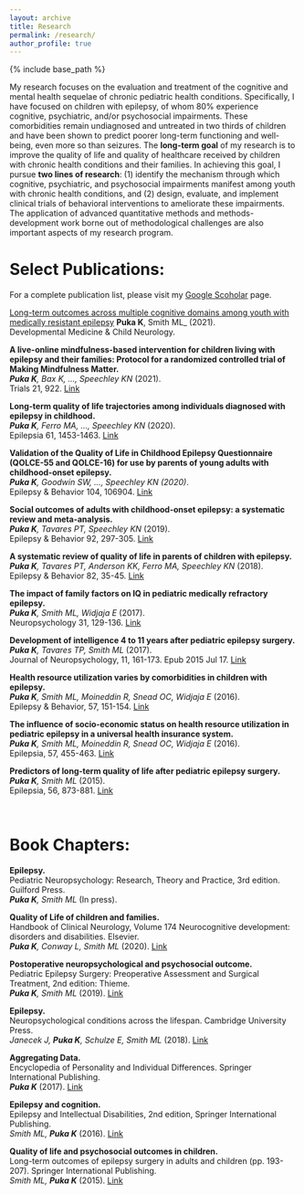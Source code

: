 ```yaml
---
layout: archive
title: Research
permalink: /research/
author_profile: true
---
```


{% include base_path %}

My research focuses on the evaluation and treatment of the cognitive and mental health sequelae of chronic pediatric health conditions. Specifically, I have focused on children with epilepsy, of whom 80% experience cognitive, psychiatric, and/or psychosocial impairments. These comorbidities remain undiagnosed and untreated in two thirds of children and have been shown to predict poorer long-term functioning and well-being, even more so than seizures. The **long-term goal** of my research is to improve the quality of life and quality of healthcare received by children with chronic health conditions and their families. In achieving this goal, I pursue **two lines of research**: (1) identify the mechanism through which cognitive, psychiatric, and psychosocial impairments manifest among youth with chronic health conditions, and (2) design, evaluate, and implement clinical trials of behavioral interventions to ameliorate these impairments. The application of advanced quantitative methods and methods-development work borne out of methodological challenges are also important aspects of my research program.




# Select Publications:	

For a complete publication list, please visit my [Google Scoholar](https://scholar.google.ca/citations?user=ulN-H0UAAAAJ&hl=en) page.


[Long-term outcomes across multiple cognitive domains among youth with medically resistant epilepsy](https://doi.org/10.1111/dmcn.14815)
**Puka K**, Smith ML_ (2021). <br>
Developmental Medicine & Child Neurology.


**A live-online mindfulness-based intervention for children living with epilepsy and their families: Protocol for a randomized controlled trial of Making Mindfulness Matter.** <br>
_**Puka K**, Bax K, ..., Speechley KN_ (2021). <br>
Trials 21, 922. [Link](https://doi.org/10.1186/s13063-020-04792-3)


**Long-term quality of life trajectories among individuals diagnosed with epilepsy in childhood.**<br>
_**Puka K**, Ferro MA, ..., Speechley KN_ (2020). <br>
Epilepsia 61, 1453-1463. [Link](https://doi.org/10.1111/epi.16579)


**Validation of the Quality of Life in Childhood Epilepsy Questionnaire (QOLCE-55 and QOLCE-16) for use by parents of young adults with childhood-onset epilepsy.**<br>
_**Puka K**, Goodwin SW, ..., Speechley KN (2020)_. <br>
Epilepsy & Behavior 104, 106904. [Link](https://doi.org/10.1016/j.yebeh.2020.106904)


**Social outcomes of adults with childhood-onset epilepsy: a systematic review and meta-analysis.** <br>
_**Puka K**, Tavares PT, Speechley KN_ (2019). <br>
Epilepsy & Behavior 92, 297-305. [Link](http://doi.org/10.1016/j.yebeh.2019.01.012) 


**A systematic review of quality of life in parents of children with epilepsy.**<br>
_**Puka K**, Tavares PT, Anderson KK, Ferro MA, Speechley KN_ (2018). <br>
Epilepsy & Behavior 82, 35-45. [Link](https://doi.org/10.1016/j.yebeh.2018.03.008) 


**The impact of family factors on IQ in pediatric medically refractory epilepsy.**<br>
_**Puka K**, Smith ML, Widjaja E_ (2017).<br>
Neuropsychology 31, 129-136. [Link](https://doi.org/10.1037/neu0000308)


**Development of intelligence 4 to 11 years after pediatric epilepsy surgery.**<br>
_**Puka K**, Tavares TP, Smith ML_ (2017).<br>
Journal of Neuropsychology, 11, 161-173. Epub 2015 Jul 17. [Link](https://doi.org/10.1111/jnp.12081)


**Health resource utilization varies by comorbidities in children with epilepsy.**<br>
_**Puka K**, Smith ML, Moineddin R, Snead OC, Widjaja E_ (2016). <br>
Epilepsy & Behavior, 57, 151-154. [Link](https://doi.org/10.1016/j.yebeh.2016.02.011) 


**The influence of socio-economic status on health resource utilization in pediatric epilepsy in a universal health insurance system.**<br>
_**Puka K**, Smith ML, Moineddin R, Snead OC, Widjaja E_ (2016). <br>
Epilepsia, 57, 455-463. [Link](https://doi.org/10.1111/epi.13290) 


**Predictors of long-term quality of life after pediatric epilepsy surgery.**<br>
_**Puka K**, Smith ML_ (2015). <br>
Epilepsia, 56, 873-881. [Link](https://doi.org/10.1111/epi.13004)

<br>


# Book Chapters:	

**Epilepsy.**<br> 
Pediatric Neuropsychology: Research, Theory and Practice, 3rd edition. Guilford Press.<br>
_**Puka K**, Smith ML_ (In press). 


**Quality of Life of children and families.**<br>
Handbook of Clinical Neurology, Volume 174 Neurocognitive development: disorders and disabilities. Elsevier.<br>
_**Puka K**, Conway L, Smith ML_ (2020). [Link](https://doi.org/10.1016/B978-0-444-64148-9.00028-4)


**Postoperative neuropsychological and psychosocial outcome.**<br>
Pediatric Epilepsy Surgery: Preoperative Assessment and Surgical Treatment, 2nd edition: Thieme.<br>
_**Puka K**, Smith ML_ (2019). [Link](https://doi.org/10.1055/b-0039-171706)


**Epilepsy.**<br>
Neuropsychological conditions across the lifespan. Cambridge University Press.<br>
_Janecek J, **Puka K**, Schulze E, Smith ML_ (2018). [Link](https://doi.org/10.1017/9781316996751.011)


**Aggregating Data.** <br>
Encyclopedia of Personality and Individual Differences. Springer International Publishing. <br>
_**Puka K**_ (2017). [Link](https://doi.org/10.1007/978-3-319-28099-8_1278-1)


**Epilepsy and cognition.** <br>
Epilepsy and Intellectual Disabilities, 2nd edition, Springer International Publishing. <br>
_Smith ML, **Puka K**_ (2016). [Link](https://doi.org/10.1007/978-3-319-39144-1_13)


**Quality of life and psychosocial outcomes in children.** <br>
Long-term outcomes of epilepsy surgery in adults and children (pp. 193-207). Springer International Publishing.<br>
_Smith ML, **Puka K**_ (2015). [Link](https://doi.org/10.1007/978-3-319-17783-0_13)
